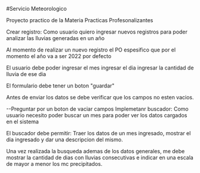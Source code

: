 #Servicio Meteorologico

Proyecto practico de la Materia Practicas Profesonalizantes

Crear registro:
Como usuario quiero ingresar nuevos registros para poder analizar las lluvias generadas en un año

Al momento de realizar un nuevo registro el PO espesifico que por el momento el año va a ser 2022 por defecto

El usuario debe poder
ingresar el mes
ingresar el dia
ingresar la cantidad de lluvia de ese dia

El formulario debe tener un boton "guardar"

Antes de enviar los datos se debe verificar que los campos no esten vacios.

--Preguntar por un boton de vaciar campos
Implemetanr buscador:
Como usuario necesito poder buscar un mes para poder ver los datos cargados en el sistema

El buscador debe permitir:
Traer los datos de un mes ingresado, mostrar el dia ingresado y dar una descripcion del mismo.

Una vez realizada la busqueda ademas de los datos generales, me debe mostrar la cantidad de dias con lluvias consecutivas e indicar en una escala de mayor a menor los mc precipitados.
